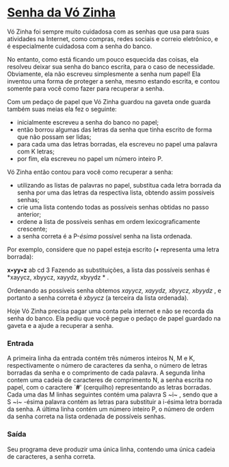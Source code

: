 # [Senha da Vó Zinha](https://olimpiada.ic.unicamp.br/pratique/p2/2021/f2/senha/)

Vó Zinha foi sempre muito cuidadosa com as senhas que usa para suas atividades na Internet, como compras, redes sociais e correio eletrônico, e é especialmente cuidadosa com a senha do banco.

No entanto, como está ficando um pouco esquecida das coisas, ela resolveu deixar sua senha do banco escrita, para o caso de necessidade. Obviamente, ela não escreveu simplesmente a senha num papel! Ela inventou uma forma de proteger a senha, mesmo estando escrita, e contou somente para você como fazer para recuperar a senha.

Com um pedaço de papel que Vó Zinha guardou na gaveta onde guarda também suas meias ela fez o seguinte:

* inicialmente escreveu a senha do banco no papel;
* então borrou algumas das letras da senha que tinha escrito de forma que não possam ser lidas;
* para cada uma das letras borradas, ela escreveu no papel uma palavra com K letras;
* por fim, ela escreveu no papel um número inteiro P.

Vó Zinha então contou para você como recuperar a senha:

* utilizando as listas de palavras no papel, substitua cada letra borrada da senha por uma das letras da respectiva lista, obtendo assim possíveis senhas;
* crie uma lista contendo todas as possíveis senhas obtidas no passo anterior;
* ordene a lista de possíveis senhas em ordem lexicograficamente crescente;
* a senha correta é a P-*ésima* possível senha na lista ordenada.

Por exemplo, considere que no papel esteja escrito (• representa uma letra borrada):

**x•yy•z**
ab
cd
3
Fazendo as substituições, a lista das possíveis senhas é  *xayycz, xbyycz, xayydz, xbyydz * .

Ordenando as possíveis senha obtemos  *xayycz, xayydz, xbyycz, xbyydz* , e portanto a senha correta é *xbyycz* (a terceira da lista ordenada).

Hoje Vó Zinha precisa pagar uma conta pela internet e não se recorda da senha do banco. Ela pediu que você pegue o pedaço de papel guardado na gaveta e a ajude a recuperar a senha.

### Entrada

A primeira linha da entrada contém três números inteiros N, M e K, respectivamente o número de caracteres da senha, o número de letras borradas da senha e o comprimento de cada palavra. A segunda linha contem uma cadeia de caracteres de comprimento N, a senha escrita no papel, com o caractere `**#**' (cerquilho) representando as letras borradas. Cada uma das M linhas seguintes contém uma palavra S ~i~ , sendo que a S ~i~ -ésima palavra contém as letras para substituir a i-ésima letra borrada da senha. A última linha contém um número inteiro P, o número de ordem da senha correta na lista ordenada de possíveis senhas.

### Saída

Seu programa deve produzir uma única linha, contendo uma única cadeia de caracteres, a senha correta.
